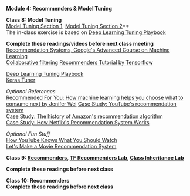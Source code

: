 **Module 4: Recommenders & Model Tuning**  

**Class 8: Model Tuning**  
[Model Tuning Section 1](https://docs.google.com/presentation/d/12gmakH0jbw_nMogmHY9aPWcK4pfX78mAir0WaBrGzcc/edit?usp=sharing), [Model Tuning Section 2](https://docs.google.com/presentation/d/1i-ShNcrNBSpqSNjzbp4jC9l_tyQnm9BRxUI_G07HwBg/edit?usp=sharing)**   
The in-class exercise is based on [Deep Learning Tuning Playbook](https://github.com/google-research/tuning_playbook)    

**Complete these readings/videos before next class meeting**  
[Recommendation Systems, Google's Advanced Course on Machine Learning](https://developers.google.com/machine-learning/recommendation)  
[Collaborative filtering](https://developers.google.com/machine-learning/crash-course/embeddings/motivation-from-collaborative-filtering)
[Recommenders Tutorial by Tensorflow](https://www.tensorflow.org/recommenders/examples/basic_retrieval)  

[Deep Learning Tuning Playbook](https://github.com/google-research/tuning_playbook)  
[Keras Tuner](https://www.tensorflow.org/tutorials/keras/keras_tuner) 

*Optional References*  
[Recommended For You: How machine learning helps you choose what to consume next by Jenifer Wei](https://sitn.hms.harvard.edu/flash/2017/recommended-machine-learning-helps-choose-consume-next/)
[Case Study: YouTube's recommendation system](https://blog.youtube/inside-youtube/on-youtubes-recommendation-system/)  
[Case Study: The history of Amazon's recommendation algorithm](https://www.amazon.science/the-history-of-amazons-recommendation-algorithm)  
[Case Study: How Netflix's Recommendation System Works](https://help.netflix.com/en/node/100639#:~:text=We%20estimate%20the%20likelihood%20that,preferences%20on%20our%20service%2C%20and)  

*Optional Fun Stuff*  
[How YouTube Knows What You Should Watch](https://www.pbs.org/video/how-youtube-knows-what-you-should-watch-vkyoml/)  
[Let's Make a Movie Recommendation System](https://www.pbs.org/video/lets-make-a-movie-recommendation-system-lab-16-cmtwft/)  

**Class 9: [Recommenders](https://www.dropbox.com/s/4ctm2seq15fix9q/05-0%20Recommenders.pptx?dl=0), [TF Recommenders Lab](https://colab.research.google.com/drive/17WbWiJNpgF_TtWBTbJbrC307n63iG8HQ?usp=sharing), [Class Inheritance Lab](https://colab.research.google.com/drive/1aPL6Z6-TMewFvGAhl5C3uLck0WkeUy8u?usp=sharing)**  

**Complete these readings before next class**  

**Class 10: Recommenders**  
**Complete these readings before next class**  
